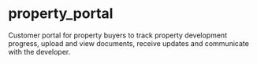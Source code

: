 # property_portal
Customer portal for property buyers to track property development progress, upload and view documents, receive updates and communicate with the developer.

